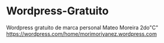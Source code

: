 # Wordpress-Gratuito
Wordpress gratuito de marca personal
Mateo Moreira 
2do"C"
https://wordpress.com/home/morimoriyanez.wordpress.com
